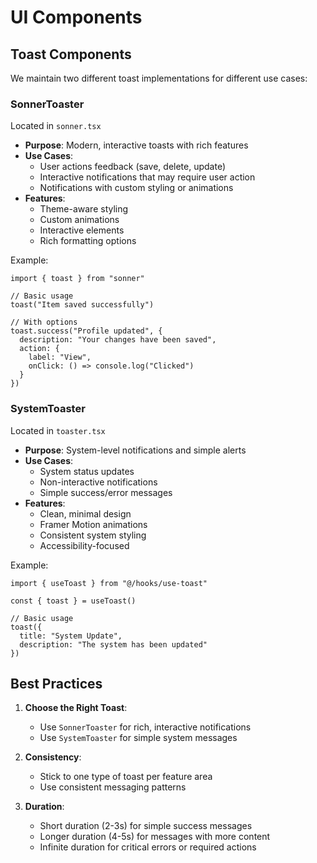 
# UI Components

## Toast Components

We maintain two different toast implementations for different use cases:

### SonnerToaster
Located in `sonner.tsx`

- **Purpose**: Modern, interactive toasts with rich features
- **Use Cases**:
  - User actions feedback (save, delete, update)
  - Interactive notifications that may require user action
  - Notifications with custom styling or animations
- **Features**:
  - Theme-aware styling
  - Custom animations
  - Interactive elements
  - Rich formatting options

Example:
```tsx
import { toast } from "sonner"

// Basic usage
toast("Item saved successfully")

// With options
toast.success("Profile updated", {
  description: "Your changes have been saved",
  action: {
    label: "View",
    onClick: () => console.log("Clicked")
  }
})
```

### SystemToaster
Located in `toaster.tsx`

- **Purpose**: System-level notifications and simple alerts
- **Use Cases**:
  - System status updates
  - Non-interactive notifications
  - Simple success/error messages
- **Features**:
  - Clean, minimal design
  - Framer Motion animations
  - Consistent system styling
  - Accessibility-focused

Example:
```tsx
import { useToast } from "@/hooks/use-toast"

const { toast } = useToast()

// Basic usage
toast({
  title: "System Update",
  description: "The system has been updated"
})
```

## Best Practices

1. **Choose the Right Toast**:
   - Use `SonnerToaster` for rich, interactive notifications
   - Use `SystemToaster` for simple system messages

2. **Consistency**:
   - Stick to one type of toast per feature area
   - Use consistent messaging patterns

3. **Duration**:
   - Short duration (2-3s) for simple success messages
   - Longer duration (4-5s) for messages with more content
   - Infinite duration for critical errors or required actions 
